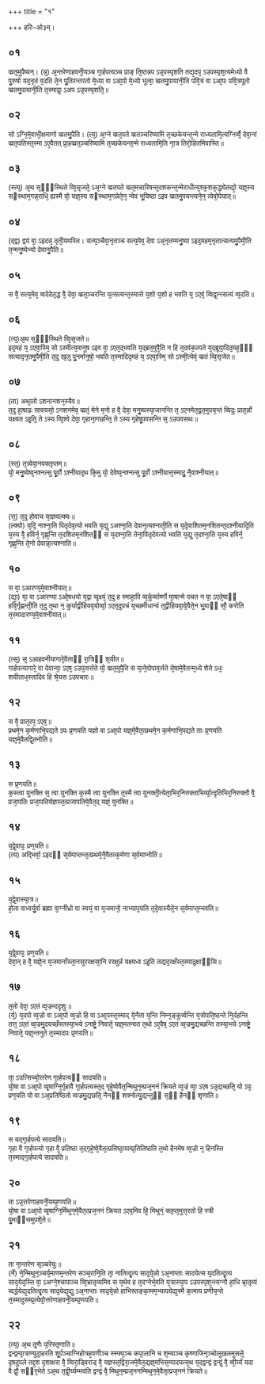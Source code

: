 +++
title = "१"

+++
हरिः-ओ३म्।
## ०१
व्व्रत᳘मुपैष्यन्। 
(न्न᳘) अ᳘न्तरेणाहवनी᳘यञ्च गा᳘र्हपत्यञ्च प्राङ् ति᳘ष्ठन्नप ऽउ᳘पस्पृशति तद्य᳘दप᳘ ऽउपस्पृश᳘त्यमेध्यो वै पु᳘रुषो यद᳘नृतं व᳘दति ते᳘न पू᳘तिरन्तरतो मे᳘ध्या वा ऽआ᳘पो मे᳘ध्यो भूत्वा᳘ व्व्रतमु᳘पायानी᳘ति पवि᳘त्रं वा ऽआ᳘पः पवि᳘त्रपूतो व्व्रतमु᳘पायानी᳘ति त᳘स्माद्वा᳘ ऽअप ऽउ᳘पस्पृशति᳘॥  
## ०२
सो ऽग्नि᳘मे᳘वाभी᳘क्षमाणो व्व्रतमु᳘पैति।
(त्य᳘) अ᳘ग्ने व्व्रत᳘पते व्व्रतञ्चरिष्यामि त᳘च्छकेयन्त᳘न्मे राध्यतामि᳘त्यग्निर्व्वै᳘ देवा᳘नां व्व्रत᳘पतिस्त᳘स्मा ऽए᳘वैतत् प्रा᳘हव्व्रत᳘ञ्चरिष्यामि त᳘च्छकेयन्त᳘न्मे राध्यतामि᳘ति ना᳘त्र तिरो᳘हितमिवास्ति॥  
## ०३
(स्त्य᳘) अ᳘थ स᳘ᳫं᳘स्थिते व्वि᳘सृजते᳘ ऽअ᳘ग्ने व्व्रतपते व्व्रत᳘मचारिषन्त᳘दशकन्त᳘न्मेराधीत्य᳘श्क᳘शक᳘द्ध्येतद्यो᳘ यज्ञ᳘स्य सᳫस्थाम᳘गन्न᳘राधि᳘ ह्यस्मै यो᳘ यज्ञ᳘स्य सᳫस्थाम᳘गन्नेते᳘न᳘ न्वेव भू᳘यिष्ठा ऽइव व्व्रतमु᳘पयन्त्यने᳘न᳘ त्वेवो᳘पेयात्॥  
## ०४
(द्द्व) द्वयं वा᳘ ऽइदन्न᳘ तृती᳘यमस्ति। 
सत्य᳘ञ्चैवा᳘नृतञ्च सत्य᳘मेव᳘ देवा ऽअ᳘नृतम्मनु᳘ष्या  ऽइद᳘महम᳘नृतात्सत्यमु᳘पैमी᳘ति त᳘न्मनु᳘ष्येभ्यो देवानु᳘पैति॥  
## ०५
स वै᳘ सत्य᳘मेव᳘ व्वदेदेत᳘द्ध वै᳘ देवा᳘ व्व्रत᳘ञ्चरन्ति य᳘त्सत्यन्त᳘स्मात्ते य᳘शो य᳘शो ह भवति य᳘ ऽएवं᳘ व्विद्वा᳘न्त्सत्यं व्व᳘दति॥  
## ०६
(त्य᳘)अ᳘थ स᳘ᳫं᳘स्थिते व्वि᳘सृजते॥  
इद᳘महं य᳘ ऽएवा᳘स्मि᳘ सो ऽस्मीत्य᳘मानुष ऽइव वा᳘ ऽएत᳘द्भवति य᳘द्ब्रत᳘मुपै᳘ति न हि त᳘दवंक᳘ल्पते य᳘द्ब्रूया᳘दिद᳘मह᳘ᳫं᳘ सत्याद᳘नृतमु᳘पैमी᳘ति त᳘दु ख᳘लु पु᳘नर्मानुषो᳘ भवति त᳘स्मादिद᳘महं य᳘ ऽएवा᳘स्मि᳘ सो ऽस्मी᳘त्येवं᳘ व्व्रतं व्वि᳘सृजेत॥  
## ०७
(ता) अथा᳘तो ऽशनानशन᳘स्यैव॥  
त᳘दु हा᳘षाढः सावयसो᳘ ऽनशनमेव᳘ व्व्रतं᳘ मेने म᳘नो ह वै᳘ देवा᳘ मनु᳘ष्यस्या᳘जानन्ति त᳘ ऽएनमेत᳘द्व्रत᳘मुपय᳘न्तं व्विदुः प्रात᳘र्न्नो यक्ष्यत ऽइ᳘ति᳘ ते ऽस्य व्वि᳘श्वे देवा᳘ गृहाना᳘गछन्ति᳘ ते ऽस्य गृहेषू᳘पवसन्ति स᳘ ऽउपवसथः॥  
## ०८
(स्त᳘) त᳘न्न्वेवा᳘नवक्लृप्तम्॥  
यो᳘ मनु᳘ष्येष्व᳘नश्नत्सु पू᳘र्वो ऽश्नीयाद᳘थ कि᳘मु यो᳘ देवेष्व᳘नश्नत्सु पू᳘र्वो ऽश्नीयात्त᳘स्मादु᳘ नै᳘वाश्नीयात्॥  
## ०९
(त्त᳘) त᳘दु होवाच या᳘ज्ञवल्क्यः॥  
(ल्क्यो) य᳘दि᳘ नाश्ना᳘ति पितृदेव᳘त्यो भवति य᳘द्यु ऽअश्ना᳘ति देवान᳘त्यश्नाती᳘ति स य᳘दे᳘वाशितम᳘नशितन्त᳘दश्नीयादि᳘ति य᳘स्य वै᳘ हविर्न᳘ गृह्ण᳘न्ति त᳘दशितम᳘नशितᳫं स य᳘दश्ना᳘ति तेना᳘पितृदेवत्यो भवति य᳘द्यु त᳘दश्ना᳘ति य᳘स्य हविर्न᳘ गृह्ण᳘न्ति ते᳘नो देवान्ना᳘त्यश्नाति॥  
## १०
स वा᳘ ऽआरण्य᳘मे᳘वाश्नीयात्॥  
(द्या᳘) या᳘ वा ऽआरण्या ऽओ᳘षधयो य᳘द्वा व्वृ᳘क्ष्यं᳘ त᳘दु ह स्माहा᳘पि व्व᳘र्कुर्व्वार्ष्णो मा᳘षान्मे पचत न वा᳘ ऽएते᳘षाᳫं हवि᳘र्गृह्णन्ती᳘ति त᳘दु त᳘था न᳘ कुर्याद्व्रीहियव᳘योर्व्वा᳘ ऽएत᳘दुपचं य᳘च्छमीधान्यं त᳘द्व्रीहियवा᳘वे᳘वैते᳘न भू᳘याᳫं सौ᳘ करोति त᳘स्मादारण्य᳘मे᳘वाश्नीयात्॥  
## ११
(त्स᳘) स᳘ ऽआहवनीयागारे᳘वैताᳫं रा᳘त्रिᳫं श᳘यीत॥  
गार्हपत्यागारे᳘ वा देवान्वा᳘ ऽएष᳘ ऽउपा᳘वर्त्तते यो᳘ व्व्रत᳘मुपै᳘ति स या᳘ने᳘वोपाव᳘र्त्तते ते᳘षामे᳘वैतन्म᳘ध्ये शेते ऽधः᳘ शयीताध᳘स्तादिव हि श्रे᳘यस ऽउपचारः॥  
## १२
स वै᳘ प्रात᳘रप᳘ ऽएव᳘॥  
प्रथमे᳘न क᳘र्मणाभि᳘पद्यते ऽपः प्र᳘णयति यज्ञो वा  ऽआ᳘पो यज्ञ᳘मे᳘वैत᳘त्प्रथमे᳘न क᳘र्मणाभि᳘पद्यते ताः प्र᳘णयति यज्ञ᳘मे᳘वैतद्वि᳘तनोति॥  
## १३
स प्र᳘णयति॥  
क᳘स्त्वा युनक्ति स᳘ त्वा युनक्ति क᳘स्मै त्वा युनक्ति त᳘स्मै त्वा युनक्ती᳘त्येता᳘भिर᳘निरुक्ताभिर्व्या᳘त्दृतिभिर᳘निरुक्तौ वै᳘ प्रजा᳘पतिः प्रजा᳘पतिर्यज्ञस्त᳘त्प्रजापतिमे᳘वैत᳘द् यज्ञं᳘ युनक्ति॥  
## १४
य᳘द्वे᳘वापः᳘ प्रण᳘यति॥  
(त्य) अद्भिर्वा᳘ ऽइदᳫं स᳘र्वमाप्तन्त᳘त्प्रथमे᳘नै᳘वैतत्क᳘र्मणा स᳘र्वमाप्नोति॥  
## १५
य᳘द्वे᳘वास्या᳘त्र॥  
हो᳘ता वाध्वर्यु᳘र्वा ब्रह्मा वा᳘ग्नीध्रो वा स्वयं᳘ वा य᳘जमानो᳘ नाभ्याप᳘यति त᳘दे᳘वास्यैते᳘न स᳘र्वमाप्त᳘म्भवति॥  
## १६
य᳘द्वे᳘वापः᳘ प्रण᳘यति॥  
देवा᳘न् ह वै᳘ यज्ञे᳘न य᳘जमानाँस्ता᳘नसुररक्षसा᳘नि ररक्षुर्न्न यक्ष्यध्व ऽइ᳘ति तद्यद᳘रक्षँस्त᳘स्माद्र᳘क्षाᳫंसि॥  
## १७
त᳘तो देवा᳘ ऽएतं व्व᳘ज्रन्ददृशुः॥  
(र्य᳘) य᳘दपो व्व᳘ज्रो वा ऽआ᳘पो व्व᳘ज्रो हि वा ऽआ᳘पस्त᳘स्माद् ये᳘नैता य᳘न्ति निम्न᳘ङ्कुर्व्वन्ति य᳘त्रोपति᳘ष्ठन्ते नि᳘र्दहन्ति तत्त᳘ ऽएतं व्व᳘ज्रमु᳘दयच्छँस्तस्या᳘भये ऽनाष्ट्रे᳘ निवाते᳘ यज्ञ᳘मतन्वत त᳘थो ऽए᳘वैष᳘ ऽएतं व्व᳘ज्रमु᳘द्यच्छन्ति तस्या᳘भये ऽनाष्ट्रे᳘ निवाते᳘ यज्ञ᳘न्तनुते त᳘स्मादपः प्र᳘णयति॥  
## १८
ता᳘ ऽउत्सिच्यो᳘त्तरेण गा᳘र्हपत्यᳫं सादयति॥  
यो᳘षा वा ऽआ᳘पो व्वृ᳘षाग्नि᳘र्गृहावै गा᳘र्हपत्यस्त᳘द् गृहे᳘ष्वेवैत᳘न्मिथुन᳘म्प्रज᳘ननं क्रियते व्व᳘ज्रं व्वा᳘ ऽएष ऽउ᳘द्यच्छति᳘ यो ऽपः᳘ प्रण᳘यति यो वा ऽअ᳘प्रतिष्ठितो व्वज्रमु᳘द्यछति᳘ नैनᳫं शक्नोत्यु᳘द्यन्तुᳫं स᳘ᳫं हैनᳫं शृणाति॥  
## १९
स यद्गा᳘र्हपत्ये सादयति॥  
गृहा वै गा᳘र्हपत्यो गृहा वै᳘ प्रतिष्ठा त᳘द्गृहे᳘ष्वे᳘वैत᳘त्प्रतिष्ठा᳘याम्प्र᳘तितिष्ठति त᳘थो हैनमेष व्व᳘ज्रो न᳘ हिनस्ति त᳘स्माद्गा᳘र्हपत्ये सादयति॥  
## २०
ता ऽउ᳘त्तरेणाहवनी᳘यम्प्र᳘णयति॥  
यो᳘षा वा ऽआ᳘पो व्वृ᳘षाग्नि᳘र्मिथुन᳘मे᳘वैत᳘त्प्रज᳘ननं क्रियत ऽएव᳘मिव हि᳘ मिथुनं᳘ क्लृप्त᳘मुत्त᳘रतो हि स्त्री पु᳘माᳫंसमुपशे᳘ते॥  
## २१
ता ना᳘न्तरेण स᳘ञ्चरेयुः॥  
(र्ने) ने᳘न्मिथुन᳘ञ्चर्य᳘माणम᳘न्तरेण सञ्च᳘रानि᳘ति ता᳘ नातित्दृ᳘त्य साद᳘ये᳘न्नो ऽअ᳘नाप्ताः सादयेत्स य᳘दतित्दृ᳘त्य साद᳘येद᳘स्ति वा᳘ ऽअग्ने᳘श्चापाञ्च व्वि᳘भ्रातृव्यमिव स य᳘थेव ह त᳘दग्नेर्भ᳘वति य᳘त्रास्या᳘प ऽउपस्पृश᳘न्त्यग्नौ हा᳘धि भ्रा᳘तृव्यं व्वर्द्धयेद्य᳘दतित्दृ᳘त्य साद᳘येद्य᳘द्यु ऽअ᳘नाप्ताः साद᳘ये᳘न्नो हाभिस्तङ्का᳘मम᳘भ्यापयेद्य᳘स्मै का᳘माय प्रणीय᳘न्ते त᳘स्मादुसम्प्र᳘त्येवो᳘त्तरेणाहवनी᳘यम्प्र᳘णयति॥  
## २२
(त्य᳘) अ᳘थ तृ᳘णैः प᳘रिस्तृणाति॥  
द्वन्द्वम्पा᳘त्राण्युदा᳘हरति शू᳘र्पञ्चाग्निहोत्रह᳘वणीञ्च स्स्फ्य᳘ञ्च कपा᳘लानि च श᳘म्याञ्च कृष्णाजिन᳘ञ्चोलूखलमुसले᳘ दृषदुपले तद्द᳘श द᳘शाक्षरा वै᳘ व्विरा᳘ड्विराड् वै᳘ यज्ञस्त᳘द्विरा᳘जमे᳘वैत᳘द्यज्ञ᳘मभिस᳘म्पादयत्य᳘थ य᳘द्द्वन्द्वं द्वन्द्वं᳘ वै᳘ व्वी᳘र्य्यं यदा वै द्वौ᳘ सᳫंर᳘भेते ऽअ᳘थ त᳘द्वी᳘र्य्यम्भवति द्वन्द्वं वै᳘ मिथुन᳘म्प्रज᳘ननम्मिथुन᳘मे᳘वैत᳘त्प्रज᳘ननं क्रियते॥
